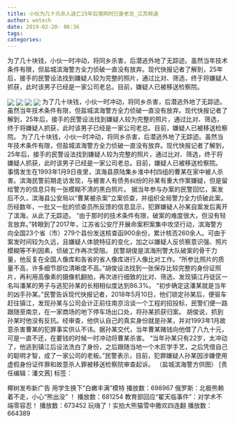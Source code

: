 ```yaml
---
title: 小伙为几十元杀人逃亡25年后落网时已是老总_江苏频道
author: wetech
date: 2019-02-20- 06:36
tags: 
categories: 
---
```

为了几十块钱，小伙一时冲动，将同乡杀害，后潜逃外地了无踪迹。虽然当年技术条件有限，但盐城滨海警方全力侦破一直没有放弃。现代快报记者了解到，25年后，接手的民警设法找到嫌疑人较为完整的照片，通过比对、筛选，终于将嫌疑人抓获，此时该男子已经是一家公司老总。目前，嫌疑人已被移送检察院。
<!-- more -->
                
<img align="center" border="0" src="http://p3.ifengimg.com/a/2019_08/af5b7ceb733aaa1_size82_w500_h282.jpg" />
                
<img align="center" border="0" src="http://p2.ifengimg.com/a/2019_08/69ab9cb259ce870_size58_w282_h500.jpg" />
                
<img align="center" border="0" src="http://p0.ifengimg.com/a/2019_08/3504e70e13b8304_size67_w500_h282.jpg" />
            
<img align="center" border="0" src="http://p2.ifengimg.com/a/2016/0810/204c433878d5cf9size1_w16_h16.png" />
为了几十块钱，小伙一时冲动，将同乡杀害，后潜逃外地了无踪迹。虽然当年技术条件有限，但盐城滨海警方全力侦破一直没有放弃。现代快报记者了解到，25年后，接手的民警设法找到嫌疑人较为完整的照片，通过比对、筛选，终于将嫌疑人抓获，此时该男子已经是一家公司老总。目前，嫌疑人已被移送检察院。
为了几十块钱，小伙一时冲动，将同乡杀害，后潜逃外地了无踪迹。虽然当年技术条件有限，但盐城滨海警方全力侦破一直没有放弃。现代快报记者了解到，25年后，接手的民警设法找到嫌疑人较为完整的照片，通过比对、筛选，终于将嫌疑人抓获，此时该男子已经是一家公司老总。目前，嫌疑人已被移送检察院。
事情发生在1993年1月9日夜里，滨海县原陆集乡淮中村四组的曹某在家中被人杀害。滨海民警前期走访发现，与被害人有债务纠纷的孙某有重大作案嫌疑，但是留给警方的信息只有一张模糊不清的黑白照片。
据当年参与办案的民警回忆，案发后不久，滨海县公安局以“曹某被杀案”立案侦查，并组织全局警力全力侦破此案。历经数年，一批又一批的侦查员所反馈的信息显示，犯罪嫌疑人孙某自案发后离开了滨海，从此了无踪迹。
“由于那时的技术条件有限，破案的难度很大，但没有轻言放弃。”转眼到了2017年，江苏省公安厅开展命案积案集中攻坚行动，滨海警方向全国23个省（市）279个县份发送核查函900余份，累计核否260余人。可由于案发时间较为久远，且嫌疑人体貌特征的变化，加之以嫌疑人反侦察意识强、照片模糊等不利因素，侦破工作再次受阻。
民警胡俊是滨海刑警大队破案的骨干力量，他反复在全国人像库和各省的省人像库进行人像比对工作。“所参比照片的质量不高，许多细节部位清晰度不高。”胡俊设法找到一张保存比较完整的身份证照片，再利用高像素的摄像机翻拍，再次进行细致的比对、筛选，发现镇江丹徒区一名叫潘某的男子与逃犯孙某的长相相似度达到86.3%。
“初步确定这潘某就是当年的凶手孙某。”民警告诉现代快报记者，2018年5月10日，他们锁定孙某后，便驱车赶往镇江，发现孙某与公司会计正前往南京洽谈一个工程的招投标，民警们便一路跟随至南京，在一家商场的地下停车场出口处，将孙某抓获归案。
胡俊说，抓到孙某时他没有反抗。经审查，他供认自己的真实身份就是孙某，并对1993年1月故意杀害曹某的犯罪事实供认不讳。据孙某交代，当年曹某赌钱向他借了八九十元，可是一直不还，在要钱的时候一时冲动将曹某杀害。
“当年孙某只有22岁，太冲动了，他逃到镇江后设法洗白了身份，之后跟随当地一个木匠学手艺，之后凭借自己的聪明才智，成了一家公司的老板。”民警表示，目前，犯罪嫌疑人孙某因涉嫌使用虚假身份证件罪和故意杀人罪被移送检察院审查起诉。
（盐城滨海警方供图）
[责任编辑：潘文茜]
标签：
 
 
 
 
             
椰树发布新广告 用学生换下“白嫩丰满”模特
播放数：698967
俄罗斯：北极熊赖着不走，小心“熊出没” ！
播放数：681254
教育部回应“翟天临事件”：对学术不端零容忍！
播放数：673452
玩嗨了！实拍大熊猫雪中撒欢四连翻
播放数：664389

